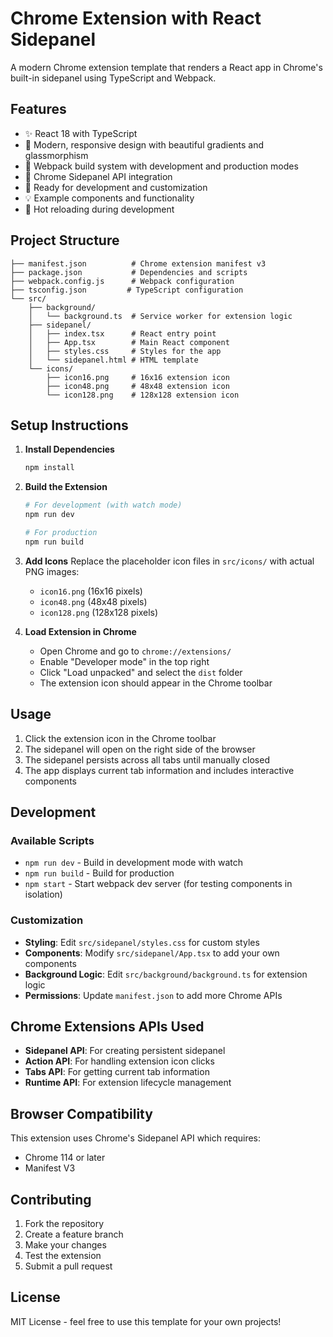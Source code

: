 # Chrome Extension with React Sidepanel

A modern Chrome extension template that renders a React app in Chrome's built-in sidepanel using TypeScript and Webpack.

## Features

- ✨ React 18 with TypeScript
- 🎨 Modern, responsive design with beautiful gradients and glassmorphism
- 🔧 Webpack build system with development and production modes
- 📱 Chrome Sidepanel API integration
- 🚀 Ready for development and customization
- 💡 Example components and functionality
- 🔄 Hot reloading during development

## Project Structure

```
├── manifest.json          # Chrome extension manifest v3
├── package.json           # Dependencies and scripts
├── webpack.config.js      # Webpack configuration
├── tsconfig.json         # TypeScript configuration
└── src/
    ├── background/
    │   └── background.ts  # Service worker for extension logic
    ├── sidepanel/
    │   ├── index.tsx      # React entry point
    │   ├── App.tsx        # Main React component
    │   ├── styles.css     # Styles for the app
    │   └── sidepanel.html # HTML template
    └── icons/
        ├── icon16.png     # 16x16 extension icon
        ├── icon48.png     # 48x48 extension icon
        └── icon128.png    # 128x128 extension icon
```

## Setup Instructions

1. **Install Dependencies**
   ```bash
   npm install
   ```

2. **Build the Extension**
   ```bash
   # For development (with watch mode)
   npm run dev

   # For production
   npm run build
   ```

3. **Add Icons**
   Replace the placeholder icon files in `src/icons/` with actual PNG images:
   - `icon16.png` (16x16 pixels)
   - `icon48.png` (48x48 pixels)
   - `icon128.png` (128x128 pixels)

4. **Load Extension in Chrome**
   - Open Chrome and go to `chrome://extensions/`
   - Enable "Developer mode" in the top right
   - Click "Load unpacked" and select the `dist` folder
   - The extension icon should appear in the Chrome toolbar

## Usage

1. Click the extension icon in the Chrome toolbar
2. The sidepanel will open on the right side of the browser
3. The sidepanel persists across all tabs until manually closed
4. The app displays current tab information and includes interactive components

## Development

### Available Scripts

- `npm run dev` - Build in development mode with watch
- `npm run build` - Build for production
- `npm start` - Start webpack dev server (for testing components in isolation)

### Customization

- **Styling**: Edit `src/sidepanel/styles.css` for custom styles
- **Components**: Modify `src/sidepanel/App.tsx` to add your own components
- **Background Logic**: Edit `src/background/background.ts` for extension logic
- **Permissions**: Update `manifest.json` to add more Chrome APIs

## Chrome Extensions APIs Used

- **Sidepanel API**: For creating persistent sidepanel
- **Action API**: For handling extension icon clicks
- **Tabs API**: For getting current tab information
- **Runtime API**: For extension lifecycle management

## Browser Compatibility

This extension uses Chrome's Sidepanel API which requires:
- Chrome 114 or later
- Manifest V3

## Contributing

1. Fork the repository
2. Create a feature branch
3. Make your changes
4. Test the extension
5. Submit a pull request

## License

MIT License - feel free to use this template for your own projects! 